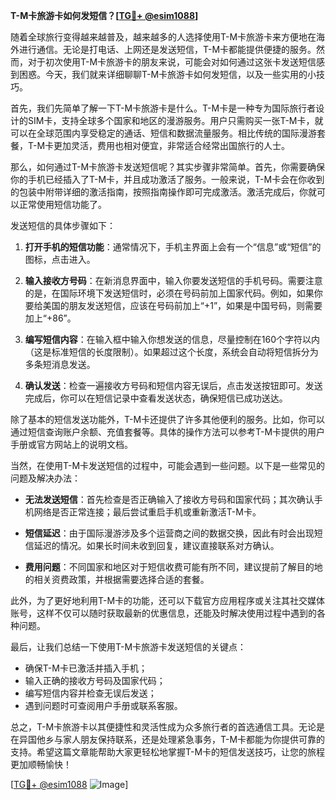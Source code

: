 **T-M卡旅游卡如何发短信？[[TG💪+ @esim1088](https://t.me/s/esim1088)]**

随着全球旅行变得越来越普及，越来越多的人选择使用T-M卡旅游卡来方便地在海外进行通信。无论是打电话、上网还是发送短信，T-M卡都能提供便捷的服务。然而，对于初次使用T-M卡旅游卡的朋友来说，可能会对如何通过这张卡发送短信感到困惑。今天，我们就来详细聊聊T-M卡旅游卡如何发短信，以及一些实用的小技巧。

首先，我们先简单了解一下T-M卡旅游卡是什么。T-M卡是一种专为国际旅行者设计的SIM卡，支持全球多个国家和地区的漫游服务。用户只需购买一张T-M卡，就可以在全球范围内享受稳定的通话、短信和数据流量服务。相比传统的国际漫游套餐，T-M卡更加灵活，费用也相对便宜，非常适合经常出国旅行的人士。

那么，如何通过T-M卡旅游卡发送短信呢？其实步骤非常简单。首先，你需要确保你的手机已经插入了T-M卡，并且成功激活了服务。一般来说，T-M卡会在你收到的包装中附带详细的激活指南，按照指南操作即可完成激活。激活完成后，你就可以正常使用短信功能了。

发送短信的具体步骤如下：

1. **打开手机的短信功能**：通常情况下，手机主界面上会有一个“信息”或“短信”的图标，点击进入。
   
2. **输入接收方号码**：在新消息界面中，输入你要发送短信的手机号码。需要注意的是，在国际环境下发送短信时，必须在号码前加上国家代码。例如，如果你要给美国的朋友发送短信，应该在号码前加上“+1”，如果是中国号码，则需要加上“+86”。

3. **编写短信内容**：在输入框中输入你想发送的信息，尽量控制在160个字符以内（这是标准短信的长度限制）。如果超过这个长度，系统会自动将短信拆分为多条短消息发送。

4. **确认发送**：检查一遍接收方号码和短信内容无误后，点击发送按钮即可。发送完成后，你可以在短信记录中查看发送状态，确保短信已成功送达。

除了基本的短信发送功能外，T-M卡还提供了许多其他便利的服务。比如，你可以通过短信查询账户余额、充值套餐等。具体的操作方法可以参考T-M卡提供的用户手册或官方网站上的说明文档。

当然，在使用T-M卡发送短信的过程中，可能会遇到一些问题。以下是一些常见的问题及解决办法：

- **无法发送短信**：首先检查是否正确输入了接收方号码和国家代码；其次确认手机网络是否正常连接；最后尝试重启手机或重新激活T-M卡。

- **短信延迟**：由于国际漫游涉及多个运营商之间的数据交换，因此有时会出现短信延迟的情况。如果长时间未收到回复，建议直接联系对方确认。

- **费用问题**：不同国家和地区对于短信收费可能有所不同，建议提前了解目的地的相关资费政策，并根据需要选择合适的套餐。

此外，为了更好地利用T-M卡的功能，还可以下载官方应用程序或关注其社交媒体账号，这样不仅可以随时获取最新的优惠信息，还能及时解决使用过程中遇到的各种问题。

最后，让我们总结一下使用T-M卡旅游卡发送短信的关键点：
- 确保T-M卡已激活并插入手机；
- 输入正确的接收方号码及国家代码；
- 编写短信内容并检查无误后发送；
- 遇到问题时可查阅用户手册或联系客服。

总之，T-M卡旅游卡以其便捷性和灵活性成为众多旅行者的首选通信工具。无论是在异国他乡与家人朋友保持联系，还是处理紧急事务，T-M卡都能为你提供可靠的支持。希望这篇文章能帮助大家更轻松地掌握T-M卡的短信发送技巧，让您的旅程更加顺畅愉快！

[[TG💪+ @esim1088](https://t.me/s/esim1088) ![Image](https://i.postimg.cc/4NQfJmqS/Snipaste-2025-05-13-00-14-12.png)]